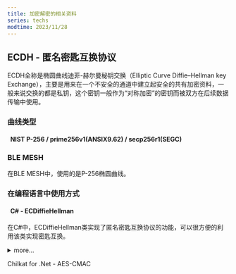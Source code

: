 ```yaml
---
title: 加密解密的相关资料
series: techs
modtime: 2023/11/28
---
```


## ECDH - 匿名密匙互换协议

ECDH全称是椭圆曲线迪菲-赫尔曼秘钥交换（Elliptic Curve Diffie–Hellman key Exchange），主要是用来在一个不安全的通道中建立起安全的共有加密资料，一般来说交换的都是私钥，这个密钥一般作为“对称加密”的密钥而被双方在后续数据传输中使用。

### 曲线类型

#### &nbsp;  NIST P-256 / prime256v1(ANSIX9.62) / secp256r1(SEGC)

### BLE MESH

在BLE MESH中，使用的是P-256椭圆曲线。

### 在编程语言中使用方式

#### &nbsp;  C\# - ECDiffieHellman

在C\#中，ECDiffieHellman类实现了匿名密匙互换协议的功能，可以很方便的利用该类实现密匙互换。

<details class="md-blog-details">
<summary class="md-blog-summary">more...</summary>

##### 1. 创建一个 NIST P-256 的加解密方式，并获得X和Y值

```cs
using System.Security.Cryptography;

public void demo1(){
    using(ECDiffieHellman ecdh = ECDiffieHellman.Create(ECCurve.NamedCurves.nistP256)){
        ECParameters param = content.ExportParameters(false);
        Console.WriteLine(BitConverter.ToString(parameters.Q.X),BitConverter.ToString(parameters.Q.Y));
    }
}
    
```

1.1 ECDiffieHellman 类

1.1.1 基本属性

|属性|描述|
|---|---|
|KeyExchangeAlgorithm|密钥交换算法的名称|
|KeySize|密钥交换算法的名称|
|LegalKeySizes|非对称算法支持的密钥大小|
|PublicKey|当前椭圆曲线 Diffie-Hellman (ECDH) 实例正在使用的公钥|
|SignatureAlgorithm|签名算法的名称|

KeyExchangeAlgorithm
  - string：密钥交换算法的名称

KeySize 
  - Int32：非对称算法所用密钥模块的大小

LegalKeySizes
  - KeySizes[]：非对称算法支持的密钥大小

PublicKey
  - ExportExplicitParameters()：导出 ECCurve 对象的显式 ECParameters
  - ExportParameters()：导出 ECCurve 对象的已命名或显式 ECParameters
  - ExportSubjectPublicKeyInfo()：导出 X.509 SubjectPublicKeyInfo 格式的当前密钥

SignatureAlgorithm
  - String：签名算法，总是为 null。

1.1.2 基本方法

|属性|描述|
|---|---|
|Clear()|释放 AsymmetricAlgorithm 类使用的所有资源|
|Create(...)|创建椭圆曲线 Diffie-Hellman (ECDH) 算法的默认实现的一个新实例|
|DeriveKeyFromHash(...)|使用指定的哈希算法执行密钥派生|
|DeriveKeyFromHmac(...)|使用指定的 HMAC（基于哈希的消息验证代码）算法执行密钥派生|
|DeriveKeyMaterial(ECDiffieHellmanPublicKey)|对共享机密执行密钥派生|
|DeriveKeyTls<br>(ECDiffieHellmanPublicKey, Byte[], Byte[])|使用 TLS（传输层安全性）1.1 PRF（伪随机函数）执行密钥派生|
|Dispose(...)|释放 AsymmetricAlgorithm 类的当前实例所使用的所有资源|
|Equals(Object)|确定指定对象是否等于当前对象|
|ExportECPrivateKey()|以 ECPrivateKey 格式导出当前密钥|
|ExportECPrivateKeyPem()|以 ECPrivateKey 格式导出当前密钥（PEM 编码）|
|ExportEncryptedPkcs8PrivateKey(...)|使用基于字节的密码以 PKCS#8 EncryptedPrivateKeyInfo 格式导出当前密钥|
|ExportEncryptedPkcs8PrivateKeyPem(...)|使用基于字节的密码（PEM 编码）导出 PKCS#8 EncryptedPrivateKeyInfo 格式的当前密钥|
|ExportExplicitParameters(...)|导出 ECCurve 的显式 ECParameters|
|ExportParameters(...)|导出 ECCurve 的命名或显式 ECParameters 。 如果曲线具有名称，则 Curve 属性将包含命名曲线参数，否则将包含显式参数|
|ExportPkcs8PrivateKey()|以 PKCS#8 PrivateKeyInfo 格式导出当前密钥|
|ExportPkcs8PrivateKeyPem()|导出 PKCS#8 PrivateKeyInfo 格式（PEM 编码）的当前密钥|
|ExportSubjectPublicKeyInfo()|以 X.509 SubjectPublicKeyInfo 格式导出当前密钥的公钥部分|
|ExportSubjectPublicKeyInfoPem()|以 X.509 SubjectPublicKeyInfo 格式（PEM 编码）导出当前密钥的公钥部分|
|FromXmlString(String)|用于重新构造 AsymmetricAlgorithm 对象|
|GenerateKey(ECCurve)|指定的曲线生成新的公钥/私钥对|
|GetHashCode()|作为默认哈希函数|
|ImportECPrivateKey(ReadOnlySpan\<Byte\>, Int32)|从 ECPrivateKey 结构中导入公共/私有密钥对，替换此对象的密钥|
|ImportEncryptedPkcs8PrivateKey(...)|使用基于字节的密码解密之后，从 PKCS#8 EncryptedPrivateKeyInfo 结构中导入公/私钥对，以替换此对象的密钥|
|ImportFromEncryptedPem(...)|导入已加密的 RFC 7468 PEM 编码的私钥，替换此对象的密钥|
|ImportFromPem(ReadOnlySpan\<Char\>)|导入 RFC 7468 PEM 编码的密钥，替换此对象的密钥|
|ImportParameters(ECParameters)|导入 RFC 7468 PEM 编码的密钥，替换此对象的密钥|
|ImportPkcs8PrivateKey<br>(ReadOnlySpan\<Byte\>, Int32)|解密后，从 PKCS#8 PrivateKeyInfo 结构中导入公/私钥对，以替换此对象的密钥|
|ImportSubjectPublicKeyInfo<br>(ReadOnlySpan\<Byte\>, Int32)|解密后从 X.509 SubjectPublicKeyInfo 结构导入公钥，替换此对象的密钥|
|ToXmlString(Boolean)|转化为xml字符串|
|TryExportECPrivateKey(Span\<Byte\>, Int32)|尝试以 ECPrivateKey 格式将当前密钥导入所提供的缓冲区|
|TryExportECPrivateKeyPem(Span\<Char\>, Int32)|尝试将 PEM 编码的 ECPrivateKey 格式的当前密钥导出到提供的缓冲区中|
|TryExportEncryptedPkcs8PrivateKey(...)|尝试将 PEM 编码的 ECPrivateKey 格式的当前密钥导出到提供的缓冲区中|
|TryExportEncryptedPkcs8PrivateKeyPem(...)|尝试使用基于字节的密码（PEM 编码）导出 PKCS#8 EncryptedPrivateKeyInfo 格式的当前密钥|
|TryExportPkcs8PrivateKey(Span\<Byte\>, Int32)|尝试以 PKCS#8 PrivateKeyInfo 格式将当前密钥导出到所提供的缓冲区|
|TryExportPkcs8PrivateKeyPem(Span\<Char\>, Int32)|尝试将 PEM 编码 PKCS#8 PrivateKeyInfo 格式的当前密钥导出到提供的缓冲区中|
|TryExportSubjectPublicKeyInfo(Span\<Byte\>, Int32)|尝试以 X.509 SubjectPublicKeyInfo 格式将当前密钥导出到所提供的缓冲区|
|TryExportSubjectPublicKeyInfoPem(Span\<Char\>, Int32)|尝试以 X.509 SubjectPublicKeyInfo 格式将当前密钥导出到所提供的缓冲区|

1.2 ECCurve 结构体

1.2.1 结构体字段

|属性|描述|
|---|---|
|A|显式曲线的第 1 个系数。 Weierstrass、Montgomery 和 Twisted Edwards 短曲线的|
|B|显式曲线的第 2 个系数。 对于 short Weierstrass 曲线，为 B；对于 Twisted Edwards 曲线，为 d|
|Cofactor|曲线的余因子|
|CurveType|确定 ECCurve 对象的组成|
|G|确定 ECCurve 对象的组成|
|Hash|哈希算法的名称，此算法用于根据 ANSI X9.62 生成算法从 Seed 生成曲线系数（A 和 B）。 仅适用于显式曲线|
|Order|曲线的顺序。 仅适用于显式曲线|
|Polynomial|多项式曲线。 仅适用于特征 2 曲线|
|Prime|指定基本字段的素数。 仅适用于素数曲线|
|Seed|ANSI X9.62 生成算法下系数生成的种子值。 仅适用于显式曲线|

A 参数
  - byte[]：显式曲线的第 1 个系数

B 参数
  - byte[]：显式曲线的第 2 个系数

Cofactor 参数
  - byte[]：曲线的余因子

CurveType 参数
  - Implicit：没有解释曲线数据。 假定调用方了解曲线
  - PrimeShortWeierstrass：曲线参数表示素数曲线，素数字段 P 中的公式为 y^2 = x^3 + A*x + B
  - PrimeTwistedEdwards：曲线参数表示素数曲线，素数字段 P 中的公式为 A*x^2 + y^2 = 1 + B*x^2*y^2
  - PrimeMontgomery：曲线参数表示素数曲线，素数字段 P 中的公式为 A*x^2 + y^2 = 1 + B*x^2*y^2
  - Characteristic2：曲线参数表示特征 2 曲线
  - Named：曲线参数表示已命名曲线

G 参数
  - ECPoint
    - X： X 坐标
    - Y： Y 坐标

Hash 参数
  - [HashAlgorithmName](https://learn.microsoft.com/zh-cn/dotnet/api/system.security.cryptography.hashalgorithmname?view=net-7.0)：哈希算法的名称

Order 参数
  - byte[]：曲线的顺序

Polynomial 参数
  - byte[]：多项式曲线。 仅适用于特征 2 曲线

Prime 参数
  - byte[]：指定基本字段的素数。 仅适用于素数曲线

Seed 参数
  - byte[]：ANSI X9.62 生成算法下系数生成的种子值。 仅适用于显式曲线


1.2.2 属性

|属性|描述|
|---|---|
|IsCharacteristic2|指示曲线类型是否指示显式特征 2 曲线|
|IsExplicit|指示曲线类型是否指示显式曲线（素数曲线或特征 2 曲线）|
|IsNamed|指示曲线类型是否指示已命名曲线|
|IsPrime|指示曲线类型是否指示显式素数曲线|
|Oid|获取已命名曲线的标识符|
|NamedCurves|曲线名字的集合|

IsCharacteristic2 参数
  - true：该曲线是显式特征 2 曲线
  - false：该曲线是已命名特征 2、素数或隐式曲线

IsExplicit 参数
  - true：显式曲线（素数曲线或特征 2 曲线）
  - false：已命名或隐式曲线

IsNamed 参数
  - true：命名曲线
  - false：是隐式或显式曲线

IsPrime 参数
  - true：显式素数曲线
  - false：已命名素数、特征 2 或隐式曲线

Oid 参数
  - [Oid](https://learn.microsoft.com/zh-cn/dotnet/api/system.security.cryptography.oid?view=net-7.0)：加密对象标识符

NamedCurves 参数 静态
  - brainpoolP160r1
  - brainpoolP160t1
  - brainpoolP192r1
  - brainpoolP192t1
  - brainpoolP224r1
  - brainpoolP224t1
  - brainpoolP256r1
  - brainpoolP256t1
  - brainpoolP320r1
  - brainpoolP320t1
  - brainpoolP384r1
  - brainpoolP384t1
  - brainpoolP512r1
  - brainpoolP512t1
  - nistP256
  - nistP384
  - nistP521

1.2.3 方法

|属性|描述|
|---|---|
|CreateFromFriendlyName(String)|使用标识符的指定友好名称创建命名的曲线|
|CreateFromOid(Oid)|使用指定的 Oid 对象创建已命名曲线|
|CreateFromValue(String)|使用指定的标识符点分十进制表示形式创建已命名曲线|
|Validate()|验证当前曲线的完整性。 如果结构无效，将引发 CryptographicException 异常|

1.3 ECParameters 结构体

1.3.1 字段

|属性|描述|
|---|---|
|Curve|表示与公钥 (Q) 和可选私钥 (D) 相关联的曲线|
|D|表示椭圆曲线加密 (ECC) 算法的私钥 D（保存为大端格式）|
|Q|表示椭圆曲线加密 (ECC) 算法的公钥 Q|

Curve 参数
  - ECCurve：表示与公钥 (Q) 和可选私钥 (D) 相关联的曲线 > 参考 1.2

D 参数
  - byte[]：椭圆曲线加密 (ECC) 算法的私钥 D（保存为大端格式）

Q 参数
  - ECPoint：
    - X： X 坐标
    - Y： Y 坐标

1.3.2 方法

|属性|描述|
|---|---|
|Validate()|验证当前对象|



</details>


Chilkat for .Net - AES-CMAC
